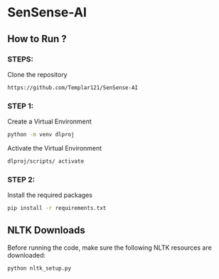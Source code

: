 # SenSense-AI

## How to Run ?

### STEPS: 
Clone the repository

```bash
https://github.com/Templar121/SenSense-AI
```

### STEP 1:

Create a Virtual Environment

```bash
python -m venv dlproj
```

Activate the Virtual Environment

```bash
dlproj/scripts/ activate
```

### STEP 2:

Install the required packages

```bash
pip install -r requirements.txt
```

## NLTK Downloads

Before running the code, make sure the following NLTK resources are downloaded:

```bash
python nltk_setup.py 
```